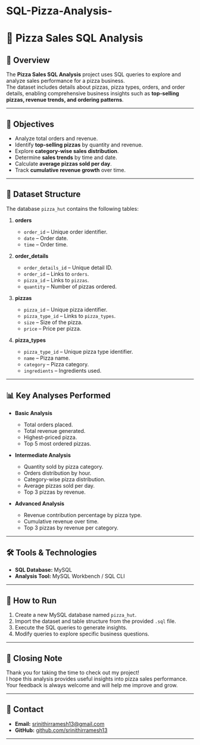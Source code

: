 # SQL-Pizza-Analysis-
# 🍕 Pizza Sales SQL Analysis

## 📌 Overview
The **Pizza Sales SQL Analysis** project uses SQL queries to explore and analyze sales performance for a pizza business.  
The dataset includes details about pizzas, pizza types, orders, and order details, enabling comprehensive business insights such as **top-selling pizzas, revenue trends, and ordering patterns**.

---

## 🎯 Objectives
- Analyze total orders and revenue.
- Identify **top-selling pizzas** by quantity and revenue.
- Explore **category-wise sales distribution**.
- Determine **sales trends** by time and date.
- Calculate **average pizzas sold per day**.
- Track **cumulative revenue growth** over time.

---

## 📂 Dataset Structure
The database `pizza_hut` contains the following tables:

1. **orders**
   - `order_id` – Unique order identifier.
   - `date` – Order date.
   - `time` – Order time.

2. **order_details**
   - `order_details_id` – Unique detail ID.
   - `order_id` – Links to `orders`.
   - `pizza_id` – Links to `pizzas`.
   - `quantity` – Number of pizzas ordered.

3. **pizzas**
   - `pizza_id` – Unique pizza identifier.
   - `pizza_type_id` – Links to `pizza_types`.
   - `size` – Size of the pizza.
   - `price` – Price per pizza.

4. **pizza_types**
   - `pizza_type_id` – Unique pizza type identifier.
   - `name` – Pizza name.
   - `category` – Pizza category.
   - `ingredients` – Ingredients used.

---

## 📊 Key Analyses Performed
- **Basic Analysis**
  - Total orders placed.
  - Total revenue generated.
  - Highest-priced pizza.
  - Top 5 most ordered pizzas.

- **Intermediate Analysis**
  - Quantity sold by pizza category.
  - Orders distribution by hour.
  - Category-wise pizza distribution.
  - Average pizzas sold per day.
  - Top 3 pizzas by revenue.

- **Advanced Analysis**
  - Revenue contribution percentage by pizza type.
  - Cumulative revenue over time.
  - Top 3 pizzas by revenue per category.

---

## 🛠 Tools & Technologies
- **SQL Database:** MySQL
- **Analysis Tool:** MySQL Workbench / SQL CLI

---

## 🚀 How to Run
1. Create a new MySQL database named `pizza_hut`.
2. Import the dataset and table structure from the provided `.sql` file.
3. Execute the SQL queries to generate insights.
4. Modify queries to explore specific business questions.

---

## 💬 Closing Note
Thank you for taking the time to check out my project!  
I hope this analysis provides useful insights into pizza sales performance.  
Your feedback is always welcome and will help me improve and grow.

---

## 📩 Contact
- **Email:** [srinithirramesh13@gmail.com](mailto:srinithirramesh13@gmail.com)  
- **GitHub:** [github.com/srinithirramesh13](https://github.com/srinithirramesh13)

---

